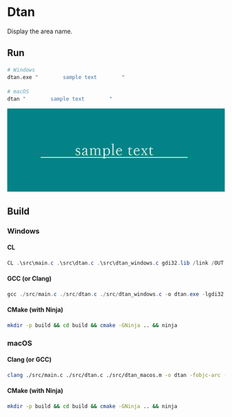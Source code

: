 Dtan
===
Display the area name.

## Run

```bash
# Windows
dtan.exe "        sample text        "

# macOS
dtan "        sample text        "
```

![sample_string](share/sample_string.png)

## Build

### Windows

#### CL

```powershell
CL .\src\main.c .\src\dtan.c .\src\dtan_windows.c gdi32.lib /link /OUT:dtan.exe /SUBSYSTEM:WINDOWS /entry:mainCRTStartup
```

#### GCC (or Clang)

```powershell
gcc ./src/main.c ./src/dtan.c ./src/dtan_windows.c -o dtan.exe -lgdi32 "-Wl,-subsystem,windows"
```

#### CMake (with Ninja)

```bash
mkdir -p build && cd build && cmake -GNinja .. && ninja
```

### macOS

#### Clang (or GCC)

```zsh
clang ./src/main.c ./src/dtan.c ./src/dtan_macos.m -o dtan -fobjc-arc -x objective-c -Wl,-framework,Cocoa
```

#### CMake (with Ninja)

```bash
mkdir -p build && cd build && cmake -GNinja .. && ninja
```
